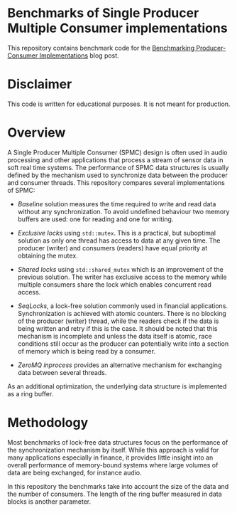 # Benchmarks of Single Producer Multiple Consumer implementations

This repository contains benchmark code for the [Benchmarking Producer-Consumer Implementations](https://kosobrodov.net/posts/producer-consumer-implementations/) blog post.

# Disclaimer

This code is written for educational purposes. It is not meant for production.

# Overview

A Single Producer Multiple Consumer (SPMC) design is often used in audio processing and other applications that process a stream of sensor data in soft real time systems. The performance of SPMC data structures is usually defined by the mechanism used to synchronize data between the producer and consumer threads. This repository compares several implementations of SPMC:

- _Baseline_ solution measures the time required to write and read data without any synchronization. To avoid undefined behaviour two memory buffers are used: one for reading and one for writing.

- _Exclusive locks_ using `std::mutex`. This is a practical, but suboptimal solution as only one thread has access to data at any given time. The producer (writer) and consumers (readers) have equal priority at obtaining the mutex.
- _Shared locks_ using `std::shared_mutex` which is an improvement of the previous solution. The writer has exclusive access to the memory while multiple consumers share the lock which enables concurrent read access.
- _SeqLocks_, a lock-free solution commonly used in financial applications. Synchronization is achieved with atomic counters. There is no blocking of the producer (writer) thread, while the readers check if the data is being written and retry if this is the case. It should be noted that this mechanism is incomplete and unless the data itself is atomic, race conditions still occur as the producer can potentially write into a section of memory which is being read by a consumer.
- _ZeroMQ inprocess_ provides an alternative mechanism for exchanging data between several threads.

As an additional optimization, the underlying data structure is implemented as a ring buffer.

# Methodology

Most benchmarks of lock-free data structures focus on the performance of the synchronization mechanism by itself. While this approach is valid for many applications especially in finance, it provides little insight into an overall performance of memory-bound systems where large volumes of data are being exchanged, for instance audio.

In this repository the benchmarks take into account the size of the data and the number of consumers. The length of the ring buffer measured in data blocks is another parameter.
